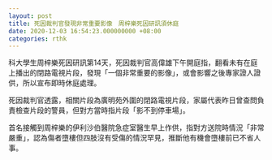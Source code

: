```yaml
---
layout: post
title: 死因裁判官發現非常重要影像　周梓樂死因研訊須休庭
date: 2020-12-03 16:54:23.000000000 +08:00
categories: rthk
---
```


科大學生周梓樂死因研訊第14天，死因裁判官高偉雄下午開庭指，翻看未有在庭上播出的閉路電視片段，發現「一個非常重要的影像」，或會影響之後專家證人證供，所以宣布即時休庭處理。

死因裁判官透露，相關片段為廣明苑外圍的閉路電視片段，家屬代表昨日曾查問負責檢查片段的警員，但對方當時指片段「影不到停車場」。

首名接觸到周梓樂的伊利沙伯醫院急症室醫生早上作供，指對方送院時情況「非常嚴重」，認為傷者墮樓但四肢沒有受傷的情況罕見，推斷他有機會墮樓前已不省人事。
